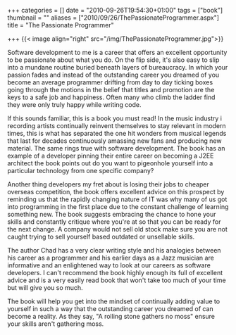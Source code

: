 +++
categories = []
date = "2010-09-26T19:54:30+01:00"
tags = ["book"]
thumbnail = ""
aliases = ["2010/09/26/ThePassionateProgrammer.aspx"]
title = "The Passionate Programmer"

+++
{{< image align="right" src="/img/ThePassionateProgrammer.jpg">}}

Software development to me is a career that offers an excellent opportunity to 
be passionate about what you do. On the flip side, it's also easy to slip into 
a mundane routine buried beneath layers of bureaucracy. In which your passion 
fades and instead of the outstanding career you dreamed of you become an average 
programmer drifting from day to day ticking boxes going through the motions in 
the belief that titles and promotion are the keys to a safe job and happiness. 
Often many who climb the ladder find they were only truly happy while writing code.

If this sounds familiar, this is a book you must read! In the music industry i
recording artists continually reinvent themselves to stay relevant in modern 
times, this is what has separated the one hit wonders from musical legends 
that last for decades continuously amassing new fans and producing new material. 
The same rings true with software development. The book has an example of a developer 
pinning their entire career on becoming a J2EE architect the book points out do you 
want to pigeonhole yourself into a particular technology from one specific company?

Another thing developers my fret about is losing their jobs to cheaper overseas 
competition, the book offers excellent advice on this prospect by reminding us 
that the rapidly changing nature of IT was why many of us got into programming 
in the first place due to the constant challenge of learning something new. The 
book suggests embracing the chance to hone your skills and constantly critique 
where you're at so that you can be ready for the next change. A company would 
not sell old stock make sure you are not caught trying to sell yourself based 
outdated or unsellable skills.

The author Chad has a very clear writing style and his analogies between his 
career as a programmer and his earlier days as a Jazz musician are informative 
and an enlightened way to look at our careers as software developers. I can't 
recommend the book highly enough its full of excellent advice and is a very 
easily read book that won't take too much of your time but will give you so 
much.

The book will help you get into the mindset of continually adding value to 
yourself in such a way that the outstanding career you dreamed of can become a 
reality. As they say, "A rolling stone gathers no moss" ensure your skills 
aren't gathering moss. 

